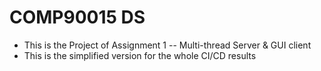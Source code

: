 # COMP90015 DS
+ This is the Project of Assignment 1 -- Multi-thread Server & GUI client
+ This is the simplified version for the whole CI/CD results
